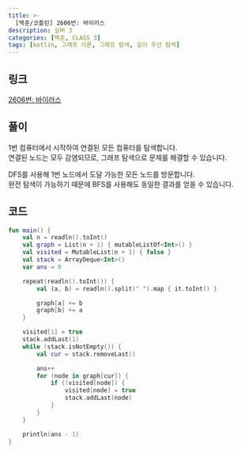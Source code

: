```yaml
---
title: >-
  [백준/코틀린] 2606번: 바이러스
description: 실버 3
categories: [백준, CLASS 3]
tags: [kotlin, 그래프 이론, 그래프 탐색, 깊이 우선 탐색]
---
```


## 링크
[2606번: 바이러스](https://www.acmicpc.net/problem/2606)

## 풀이
1번 컴퓨터에서 시작하여 연결된 모든 컴퓨터를 탐색합니다.\
연결된 노드는 모두 감염되므로, 그래프 탐색으로 문제를 해결할 수 있습니다.

DFS를 사용해 1번 노드에서 도달 가능한 모든 노드를 방문합니다.\
완전 탐색이 가능하기 때문에 BFS를 사용해도 동일한 결과를 얻을 수 있습니다.

## 코드
```kotlin
fun main() {
    val n = readln().toInt()
    val graph = List(n + 1) { mutableListOf<Int>() }
    val visited = MutableList(n + 1) { false }
    val stack = ArrayDeque<Int>()
    var ans = 0

    repeat(readln().toInt()) {
        val (a, b) = readln().split(" ").map { it.toInt() }

        graph[a] += b
        graph[b] += a
    }

    visited[1] = true
    stack.addLast(1)
    while (stack.isNotEmpty()) {
        val cur = stack.removeLast()

        ans++
        for (node in graph[cur]) {
            if (!visited[node]) {
                visited[node] = true
                stack.addLast(node)
            }
        }
    }

    println(ans - 1)
}

```
